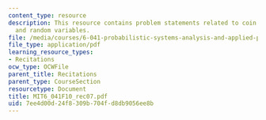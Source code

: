 ```yaml
---
content_type: resource
description: This resource contains problem statements related to coin probability
  and random variables.
file: /media/courses/6-041-probabilistic-systems-analysis-and-applied-probability-fall-2010/7ee4d00d24f8309b704fd8db9056ee8b_MIT6_041F10_rec07.pdf
file_type: application/pdf
learning_resource_types:
- Recitations
ocw_type: OCWFile
parent_title: Recitations
parent_type: CourseSection
resourcetype: Document
title: MIT6_041F10_rec07.pdf
uid: 7ee4d00d-24f8-309b-704f-d8db9056ee8b
---
```

